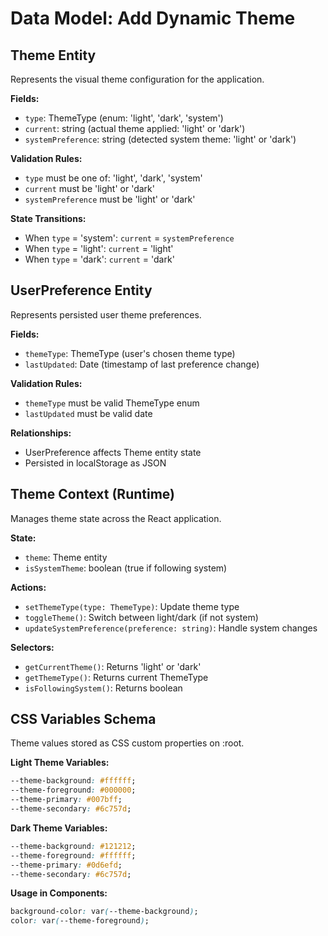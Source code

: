 # Data Model: Add Dynamic Theme

## Theme Entity
Represents the visual theme configuration for the application.

**Fields:**
- `type`: ThemeType (enum: 'light', 'dark', 'system')
- `current`: string (actual theme applied: 'light' or 'dark')
- `systemPreference`: string (detected system theme: 'light' or 'dark')

**Validation Rules:**
- `type` must be one of: 'light', 'dark', 'system'
- `current` must be 'light' or 'dark'
- `systemPreference` must be 'light' or 'dark'

**State Transitions:**
- When `type` = 'system': `current` = `systemPreference`
- When `type` = 'light': `current` = 'light'
- When `type` = 'dark': `current` = 'dark'

## UserPreference Entity
Represents persisted user theme preferences.

**Fields:**
- `themeType`: ThemeType (user's chosen theme type)
- `lastUpdated`: Date (timestamp of last preference change)

**Validation Rules:**
- `themeType` must be valid ThemeType enum
- `lastUpdated` must be valid date

**Relationships:**
- UserPreference affects Theme entity state
- Persisted in localStorage as JSON

## Theme Context (Runtime)
Manages theme state across the React application.

**State:**
- `theme`: Theme entity
- `isSystemTheme`: boolean (true if following system)

**Actions:**
- `setThemeType(type: ThemeType)`: Update theme type
- `toggleTheme()`: Switch between light/dark (if not system)
- `updateSystemPreference(preference: string)`: Handle system changes

**Selectors:**
- `getCurrentTheme()`: Returns 'light' or 'dark'
- `getThemeType()`: Returns current ThemeType
- `isFollowingSystem()`: Returns boolean

## CSS Variables Schema
Theme values stored as CSS custom properties on :root.

**Light Theme Variables:**
```css
--theme-background: #ffffff;
--theme-foreground: #000000;
--theme-primary: #007bff;
--theme-secondary: #6c757d;
```

**Dark Theme Variables:**
```css
--theme-background: #121212;
--theme-foreground: #ffffff;
--theme-primary: #0d6efd;
--theme-secondary: #6c757d;
```

**Usage in Components:**
```css
background-color: var(--theme-background);
color: var(--theme-foreground);